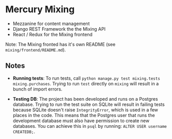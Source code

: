 # Mercury Mixing

- Mezzanine for content management
- Django REST Framework the the Mixing API
- React / Redux for the Mixing frontend

Note: The Mixing fronted has it's own README (see `mixing/frontend/README.md`).

## Notes

- **Running tests**: To run tests, call `python manage.py test mixing.tests
  mixing.purchases`. Trying to run `test` directly on `mixing` will result in a
  bunch of import errors.

- **Testing DB**: The project has been developed and runs on a Postgres
  database. Trying to run the test suite on SQLite will result in failing tests
  because SQLite doesn't raise `IntegrityError`, which is used in a few places
  in the code. This means that the Postgres user that runs the development
  database must also have permission to create new databases. You can achieve
  this in `psql` by running: `ALTER USER username CREATEDB;`.
